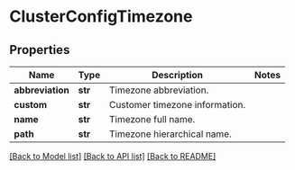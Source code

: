 # ClusterConfigTimezone

## Properties
Name | Type | Description | Notes
------------ | ------------- | ------------- | -------------
**abbreviation** | **str** | Timezone abbreviation. | 
**custom** | **str** | Customer timezone information. | 
**name** | **str** | Timezone full name. | 
**path** | **str** | Timezone hierarchical name. | 

[[Back to Model list]](../README.md#documentation-for-models) [[Back to API list]](../README.md#documentation-for-api-endpoints) [[Back to README]](../README.md)


